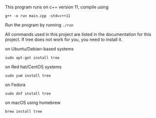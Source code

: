 This program runs on c++ version 11, compile using
```
g++ -o run main.cpp -std=c++11
```

Run the program by running `./run`

All commands used in this project are listed in the documentation for this 
project.
If tree does not work for you, you need to install it.

on Ubuntu/Debian-based systems
```
sudo apt-get install tree
```

on Red hat/CentOS systems
```
sudo yum install tree
```

on Fedora
```
sudo dnf install tree
```

on macOS using homebrew
```
brew install tree
```
